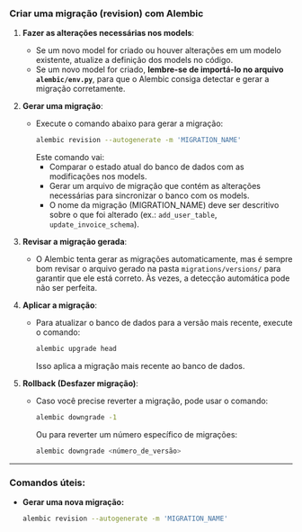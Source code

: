 ### Criar uma migração (revision) com Alembic

1. **Fazer as alterações necessárias nos models**:
    - Se um novo model for criado ou houver alterações em um modelo existente, atualize a definição dos models no código.
    - Se um novo model for criado, **lembre-se de importá-lo no arquivo `alembic/env.py`**, para que o Alembic consiga detectar e gerar a migração corretamente.

2. **Gerar uma migração**:
    - Execute o comando abaixo para gerar a migração:
      ```bash
      alembic revision --autogenerate -m 'MIGRATION_NAME'
      ```
      Este comando vai:
      - Comparar o estado atual do banco de dados com as modificações nos models.
      - Gerar um arquivo de migração que contém as alterações necessárias para sincronizar o banco com os models.
      - O nome da migração (MIGRATION_NAME) deve ser descritivo sobre o que foi alterado (ex.: `add_user_table`, `update_invoice_schema`).

3. **Revisar a migração gerada**:
    - O Alembic tenta gerar as migrações automaticamente, mas é sempre bom revisar o arquivo gerado na pasta `migrations/versions/` para garantir que ele está correto. Às vezes, a detecção automática pode não ser perfeita.

4. **Aplicar a migração**:
    - Para atualizar o banco de dados para a versão mais recente, execute o comando:
      ```bash
      alembic upgrade head
      ```
      Isso aplica a migração mais recente ao banco de dados.

5. **Rollback (Desfazer migração)**:
    - Caso você precise reverter a migração, pode usar o comando:
      ```bash
      alembic downgrade -1
      ```
      Ou para reverter um número específico de migrações:
      ```bash
      alembic downgrade <número_de_versão>
      ```

---

### Comandos úteis:
- **Gerar uma nova migração:**
  ```bash
  alembic revision --autogenerate -m 'MIGRATION_NAME'